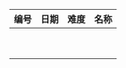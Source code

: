 
编号 | 日期 | 难度 | 名称
-----|------|------|-----
     |      |      |
     |      |      |
     |      |      |
     |      |      |
     |      |      |
     |      |      |
     |      |      |
     |      |      |
     |      |      |
